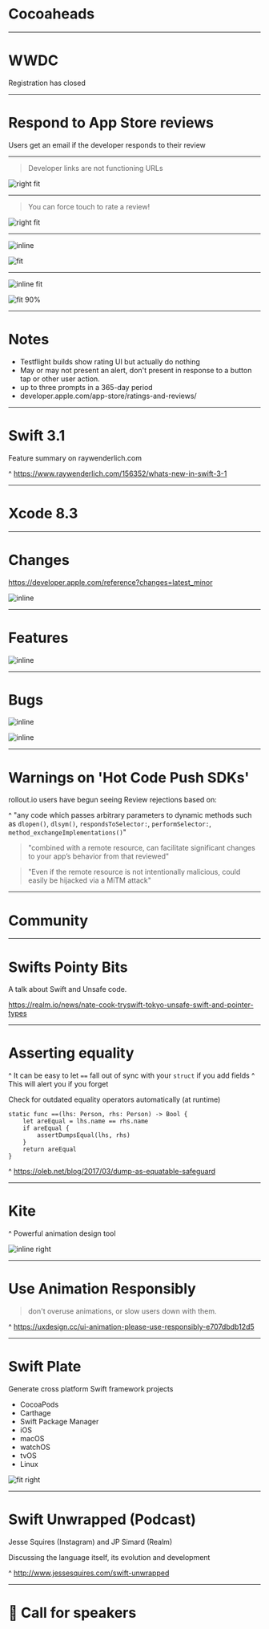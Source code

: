 # Cocoaheads

---

# WWDC

Registration has closed

---

# Respond to App Store reviews

Users get an email if the developer responds to their review

---

>Developer links are not functioning URLs

![right fit](devResponse.jpg)

---

> You can force touch to rate a review!

![right fit](review_reviews.jpg)

---

![inline](SKStoreReviewController.png)

![fit](review.jpg)

---

![inline fit](review.jpg)

![fit 90%](SKStoreReviewController.png)

---

# Notes

- Testflight builds show rating UI but actually do nothing
- May or may not present an alert, don't present in response to a button tap or other user action.
- up to three prompts in a 365-day period
- developer.apple.com/app-store/ratings-and-reviews/

---

# Swift 3.1

Feature summary on raywenderlich.com

^ https://www.raywenderlich.com/156352/whats-new-in-swift-3-1

---

# Xcode 8.3

---

# Changes

https://developer.apple.com/reference?changes=latest_minor

![inline](APIChanges.png)


---

# Features

![inline](bpCompletion.jpg)

---

# Bugs


![inline](binarysize.png)

![inline](entitlementBug.png)

---

# Warnings on 'Hot Code Push SDKs'

rollout.io users have begun seeing Review rejections based on:

^ "any code which passes arbitrary parameters to dynamic methods such as `dlopen()`, `dlsym()`, `respondsToSelector:`, `performSelector:`, `method_exchangeImplementations()`"

> "combined with a remote resource, can facilitate significant changes to your app’s behavior from that reviewed"

> "Even if the remote resource is not intentionally malicious, could easily be hijacked via a MiTM attack"

---

# Community

---

# Swifts Pointy Bits

A talk about Swift and Unsafe code.

https://realm.io/news/nate-cook-tryswift-tokyo-unsafe-swift-and-pointer-types

---

# Asserting equality

^ It can be easy to let `==` fall out of sync with your `struct` if you add fields
^ This will alert you if you forget

Check for outdated equality operators automatically (at runtime)

```
static func ==(lhs: Person, rhs: Person) -> Bool {
    let areEqual = lhs.name == rhs.name
    if areEqual {
        assertDumpsEqual(lhs, rhs)
    }
    return areEqual
}
```

^ https://oleb.net/blog/2017/03/dump-as-equatable-safeguard

---

# Kite

^ Powerful animation design tool

![inline right](kite.png)

---

# Use Animation Responsibly

> don't overuse animations, or slow users down with them.

^ https://uxdesign.cc/ui-animation-please-use-responsibly-e707dbdb12d5

---

# Swift Plate

Generate cross platform Swift framework projects

 - CocoaPods
 - Carthage
 - Swift Package Manager
 - iOS
 - macOS
 - watchOS
 - tvOS
 - Linux

![fit right](SwiftPlate.png)

---

# Swift Unwrapped (Podcast)

Jesse Squires (Instagram) and JP Simard (Realm)

Discussing the language itself, its evolution and development

^ http://www.jessesquires.com/swift-unwrapped

---

# :pray: Call for speakers
